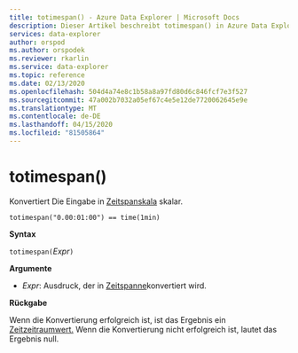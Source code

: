 ```yaml
---
title: totimespan() - Azure Data Explorer | Microsoft Docs
description: Dieser Artikel beschreibt totimespan() in Azure Data Explorer.
services: data-explorer
author: orspod
ms.author: orspodek
ms.reviewer: rkarlin
ms.service: data-explorer
ms.topic: reference
ms.date: 02/13/2020
ms.openlocfilehash: 504d4a74e8c1b58a8a97fd80d6c846fcf7e3f527
ms.sourcegitcommit: 47a002b7032a05ef67c4e5e12de7720062645e9e
ms.translationtype: MT
ms.contentlocale: de-DE
ms.lasthandoff: 04/15/2020
ms.locfileid: "81505864"
---
```

# <a name="totimespan"></a>totimespan()

Konvertiert Die Eingabe in [Zeitspanskala](./scalar-data-types/timespan.md) skalar.

```kusto
totimespan("0.00:01:00") == time(1min)
```

**Syntax**

`totimespan(`*Expr*`)`

**Argumente**

* *Expr*: Ausdruck, der in [Zeitspanne](./scalar-data-types/timespan.md)konvertiert wird. 

**Rückgabe**

Wenn die Konvertierung erfolgreich ist, ist das Ergebnis ein [Zeitzeitraumwert.](./scalar-data-types/timespan.md)
Wenn die Konvertierung nicht erfolgreich ist, lautet das Ergebnis null.
 